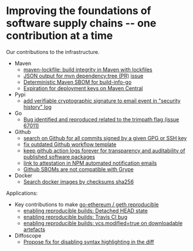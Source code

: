 # Improving the foundations of software supply chains -- one contribution at a time

Our contributions to the infrastructure.

* Maven
  * [maven-lockfile: build integrity in Maven with lockfiles](https://github.com/chains-project/maven-lockfile/)
  * [JSON output for mvn dependency:tree (PR)](https://github.com/apache/maven-dependency-plugin/pull/391) [issue](https://issues.apache.org/jira/browse/MDEP-799) 
  * [Deterministic Maven SBOM for build-info-go](https://github.com/jfrog/build-info-go/issues/135)
  * [Expiration for deployment keys on Maven Central](https://community.sonatype.com/t/add-support-for-expiration-for-access-tokens-in-nexus/12501)
* Pypi
  * [add verifiable cryptographic signature to email event in "security history" log](https://github.com/pypi/warehouse/issues/15974)
* Go
  * [Bug identified and reproduced related to the trimpath flag (issue 67011)](https://github.com/golang/go/issues/67011)
* Github
  * [search on Github for all commits signed by a given GPG or SSH key](https://github.com/orgs/community/discussions/112411)
  * [fix outdated Github workflow template](https://github.com/actions/starter-workflows/pull/2347)
  * [keep github action logs forever for transparency and auditability of published software packages](https://github.com/orgs/community/discussions/123969)
  * [link to attestation in NPM automated notification emails](https://github.com/orgs/community/discussions/122114)
  * [Github SBOMs are not compatible with Grype](https://github.com/orgs/community/discussions/131104)   
* Docker
  * [Search docker images by checksums sha256](https://github.com/docker/roadmap/issues/663)

Applications:
* Key contributions to make [go-ethereum / geth reproducible](https://github.com/ethereum/go-ethereum/issues/28987)
  * [enabling reproducible builds: Detached HEAD state](https://github.com/ethereum/go-ethereum/pull/30320)
  * [enabling reproducible builds: Travis CI bug](https://github.com/ethereum/go-ethereum/pull/30319)
  * [enabling reproducible builds: vcs.modified=true on downloadable artefacts](https://github.com/ethereum/go-ethereum/issues/30324)
* Diffoscope
  * [Propose fix for disabling syntax highlighting in the diff](https://lists.reproducible-builds.org/pipermail/diffoscope/2024-August/002783.html)
